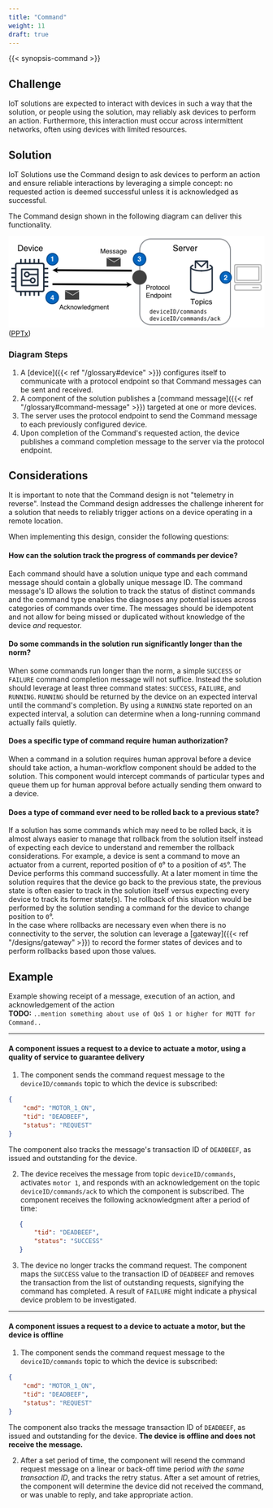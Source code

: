 ```yaml
---
title: "Command"
weight: 11
draft: true
---
```

{{< synopsis-command >}}
<!--more-->

## Challenge

IoT solutions are expected to interact with devices in such a way that the solution, or people using the solution, may reliably ask devices to perform an action. Furthermore, this interaction must occur across intermittent networks, often using devices with limited resources.

## Solution

IoT Solutions use the Command design to ask devices to perform an action and ensure reliable interactions by leveraging a simple concept: no requested action is deemed successful unless it is acknowledged as successful.

The Command design shown in the following diagram can deliver this functionality.

![Command Design](command.png) 
([PPTx](atlas-command.pptx))

### Diagram Steps

1. A [device]({{< ref "/glossary#device" >}}) configures itself to communicate with a protocol endpoint so that Command messages can be sent and received.
2. A component of the solution publishes a [command message]({{< ref "/glossary#command-message" >}}) targeted at one or more devices.
3. The server uses the protocol endpoint to send the Command message to each previously configured device.
4. Upon completion of the Command's requested action, the device publishes a command completion message to the server via the protocol endpoint.

## Considerations

It is important to note that the Command design is not "telemetry in reverse". Instead the Command design addresses the challenge inherent for a solution that needs to reliably trigger actions on a device operating in a remote location.

When implementing this design, consider the following questions:

#### How can the solution track the progress of commands per device?

Each command should have a solution unique type and each command message should contain a globally unique message ID. The command message's ID allows the solution to track the status of distinct commands and the command type enables the diagnoses any potential issues across categories of commands over time. The messages should be idempotent and not allow for being missed or duplicated without knowledge of the device *and* requestor.

#### Do some commands in the solution run significantly longer than the norm?

When some commands run longer than the norm, a simple `SUCCESS`  or `FAILURE` command completion message will not suffice. Instead the solution should leverage at least three command states: `SUCCESS`, `FAILURE`, and `RUNNING`. `RUNNING` should be returned by the device on an expected interval until the command's completion. By using a `RUNNING` state reported on an expected interval, a solution can determine when a long-running command actually fails quietly.  

#### Does a specific type of command require human authorization?

When a command in a solution requires human approval before a device should take action, a human-workflow component should be added to the solution. This component would intercept commands of particular types and queue them up for human approval before actually sending them onward to a device.

#### Does a type of command ever need to be rolled back to a previous state?

If a solution has some commands which may need to be rolled back, it is almost always easier to manage that rollback from the solution itself instead of expecting each device to understand and remember the rollback considerations. For example, a device is sent a command to move an actuator from a current, reported position of `0`&#176; to a position of `45`&#176;. The Device performs this command successfully. At a later moment in time the solution requires that the device go back to the previous state, the previous state is often easier to track in the solution itself versus expecting every device to track its former state(s). The rollback of this situation would be performed by the solution sending a command for the device to change position to `0`&#176;.  
In the case where rollbacks are necessary even when there is no connectivity to the server, the solution can leverage a [gateway]({{< ref "/designs/gateway" >}}) to record the former states of devices and to perform rollbacks based upon those values.  

## Example

Example showing receipt of a message, execution of an action, and acknowledgement of the action  
**TODO:** `..mention something about use of QoS 1 or higher for MQTT for Command..`

---

#### A component issues a request to a device to actuate a motor, using a quality of service to guarantee delivery

1. The component sends the command request message to the `deviceID/commands` topic to which the device is subscribed:  
```json
{
    "cmd": "MOTOR_1_ON",
    "tid": "DEADBEEF",
    "status": "REQUEST"
}
```
  The component also tracks the message's transaction ID of `DEADBEEF`, as issued and outstanding for the device.

2. The device receives the message from topic `deviceID/commands`, activates `motor 1`, and responds with an acknowledgement on the topic `deviceID/commands/ack` to which the component is subscribed. The component receives the following acknowledgment after a period of time:  
```json
   {
       "tid": "DEADBEEF",
       "status": "SUCCESS"
   }
```
3. The device no longer tracks the command request. The component maps the `SUCCESS` value to the transaction ID of `DEADBEEF` and removes the transaction from the list of outstanding requests, signifying the command has completed. A result of `FAILURE` might indicate a physical device problem to be investigated.

---
#### A component issues a request to a device to actuate a motor, but the device is offline

1. The component sends the command request message to the `deviceID/commands` topic to which the device is subscribed:  
```json
{
    "cmd": "MOTOR_1_ON",
    "tid": "DEADBEEF",
    "status": "REQUEST"
}
```
  The component also tracks the message transaction ID of `DEADBEEF`, as issued and outstanding for the device. **The device is offline and does not receive the message.**

2. After a set period of time, the component will resend the command request message on a linear or back-off time period *with the same transaction ID*, and tracks the retry status. After a set amount of retries, the component will determine the device did not received the command, or was unable to reply, and take appropriate action.